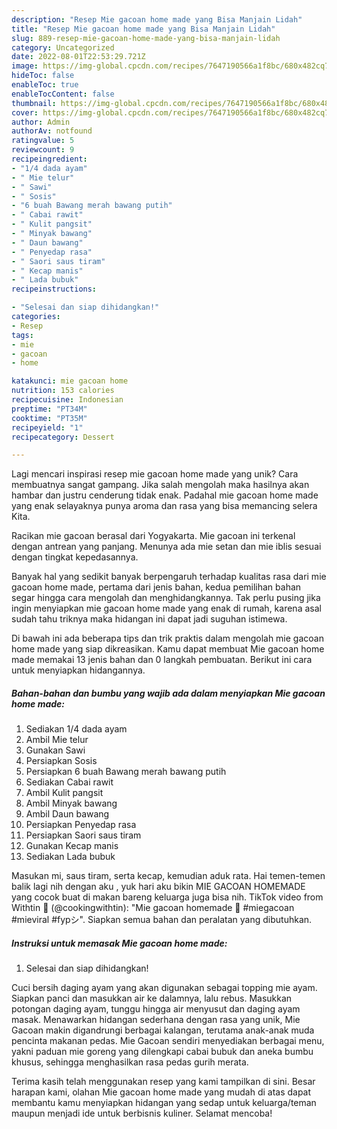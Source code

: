 ```yaml
---
description: "Resep Mie gacoan home made yang Bisa Manjain Lidah"
title: "Resep Mie gacoan home made yang Bisa Manjain Lidah"
slug: 889-resep-mie-gacoan-home-made-yang-bisa-manjain-lidah
category: Uncategorized
date: 2022-08-01T22:53:29.721Z
image: https://img-global.cpcdn.com/recipes/7647190566a1f8bc/680x482cq70/mie-gacoan-home-made-foto-resep-utama.jpg
hideToc: false
enableToc: true
enableTocContent: false
thumbnail: https://img-global.cpcdn.com/recipes/7647190566a1f8bc/680x482cq70/mie-gacoan-home-made-foto-resep-utama.jpg
cover: https://img-global.cpcdn.com/recipes/7647190566a1f8bc/680x482cq70/mie-gacoan-home-made-foto-resep-utama.jpg
author: Admin
authorAv: notfound
ratingvalue: 5
reviewcount: 9
recipeingredient:
- "1/4 dada ayam"
- " Mie telur"
- " Sawi"
- " Sosis"
- "6 buah Bawang merah bawang putih"
- " Cabai rawit"
- " Kulit pangsit"
- " Minyak bawang"
- " Daun bawang"
- " Penyedap rasa"
- " Saori saus tiram"
- " Kecap manis"
- " Lada bubuk"
recipeinstructions:

- "Selesai dan siap dihidangkan!"
categories:
- Resep
tags:
- mie
- gacoan
- home

katakunci: mie gacoan home 
nutrition: 153 calories
recipecuisine: Indonesian
preptime: "PT34M"
cooktime: "PT35M"
recipeyield: "1"
recipecategory: Dessert

---
```





Lagi mencari inspirasi resep mie gacoan home made yang unik? Cara membuatnya sangat gampang. Jika salah mengolah maka hasilnya akan hambar dan justru cenderung tidak enak. Padahal mie gacoan home made yang enak selayaknya punya aroma dan rasa yang bisa memancing selera Kita.





Racikan mie gacoan berasal dari Yogyakarta. Mie gacoan ini terkenal dengan antrean yang panjang. Menunya ada mie setan dan mie iblis sesuai dengan tingkat kepedasannya.

Banyak hal yang sedikit banyak berpengaruh terhadap kualitas rasa dari mie gacoan home made, pertama dari jenis bahan, kedua pemilihan bahan segar hingga cara mengolah dan menghidangkannya. Tak perlu pusing jika ingin menyiapkan mie gacoan home made yang enak di rumah, karena asal sudah tahu triknya maka hidangan ini dapat jadi suguhan istimewa.






Di bawah ini ada beberapa tips dan trik praktis dalam mengolah mie gacoan home made yang siap dikreasikan. Kamu dapat membuat Mie gacoan home made memakai 13 jenis bahan dan 0 langkah pembuatan. Berikut ini cara untuk menyiapkan hidangannya.

<!--inarticleads1-->

##### Bahan-bahan dan bumbu yang wajib ada dalam menyiapkan Mie gacoan home made:

1. Sediakan 1/4 dada ayam
1. Ambil  Mie telur
1. Gunakan  Sawi
1. Persiapkan  Sosis
1. Persiapkan 6 buah Bawang merah bawang putih
1. Sediakan  Cabai rawit
1. Ambil  Kulit pangsit
1. Ambil  Minyak bawang
1. Ambil  Daun bawang
1. Persiapkan  Penyedap rasa
1. Persiapkan  Saori saus tiram
1. Gunakan  Kecap manis
1. Sediakan  Lada bubuk


Masukan mi, saus tiram, serta kecap, kemudian aduk rata. Hai temen-temen balik lagi nih dengan aku , yuk hari aku bikin MIE GACOAN HOMEMADE yang cocok buat di makan bareng keluarga juga bisa nih. TikTok video from Withtin 🌸 (@cookingwithtin): &#34;Mie gacoan homemade 🥳 #miegacoan #mieviral #fypシ&#34;. Siapkan semua bahan dan peralatan yang dibutuhkan. 

<!--inarticleads2-->

##### Instruksi untuk memasak Mie gacoan home made:


1. Selesai dan siap dihidangkan!

Cuci bersih daging ayam yang akan digunakan sebagai topping mie ayam. Siapkan panci dan masukkan air ke dalamnya, lalu rebus. Masukkan potongan daging ayam, tunggu hingga air menyusut dan daging ayam masak. Menawarkan hidangan sederhana dengan rasa yang unik, Mie Gacoan makin digandrungi berbagai kalangan, terutama anak-anak muda pencinta makanan pedas. Mie Gacoan sendiri menyediakan berbagai menu, yakni paduan mie goreng yang dilengkapi cabai bubuk dan aneka bumbu khusus, sehingga menghasilkan rasa pedas gurih merata. 

Terima kasih telah menggunakan resep yang kami tampilkan di sini. Besar harapan kami, olahan Mie gacoan home made yang mudah di atas dapat membantu kamu menyiapkan hidangan yang sedap untuk keluarga/teman maupun menjadi ide untuk berbisnis kuliner. Selamat mencoba!
